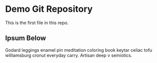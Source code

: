 # Demo Git Repository

This is the first file in this repo.

## Ipsum Below

Godard leggings enamel pin meditation coloring book keytar celiac tofu williamsburg cronut everyday carry. Artisan deep v semiotics.

